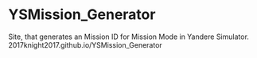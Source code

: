 # YSMission_Generator
Site, that generates an Mission ID for Mission Mode in Yandere Simulator.
2017knight2017.github.io/YSMission_Generator
